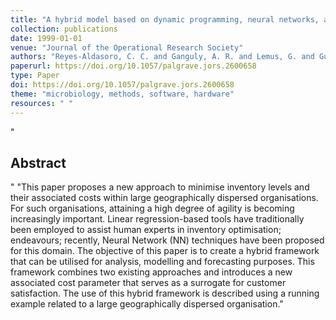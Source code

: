 ```yaml
--- 
title: "A hybrid model based on dynamic programming, neural networks, and surrogate value for inventory optimisation applications"
collection: publications
date: 1999-01-01
venue: "Journal of the Operational Research Society"
authors: "Reyes-Aldasoro, C. C. and Ganguly, A. R. and Lemus, G. and Gupta, A."
paperurl: https://doi.org/10.1057/palgrave.jors.2600658
type: Paper
doi: https://doi.org/10.1057/palgrave.jors.2600658
theme: "microbiology, methods, software, hardware"
resources: " "
--- 
```

"<h2> Abstract </h2>" "This paper proposes a new approach to minimise inventory levels and their associated costs within large geographically dispersed organisations. For such organisations, attaining a high degree of agility is becoming increasingly important. Linear regression-based tools have traditionally been employed to assist human experts in inventory optimisation; endeavours; recently, Neural Network (NN) techniques have been proposed for this domain. The objective of this paper is to create a hybrid framework that can be utilised for analysis, modelling and forecasting purposes. This framework combines two existing approaches and introduces a new associated cost parameter that serves as a surrogate for customer satisfaction. The use of this hybrid framework is described using a running example related to a large geographically dispersed organisation."
